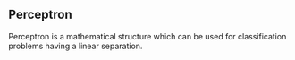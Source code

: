 ## Perceptron

Perceptron is a mathematical structure which can be used for classification problems having a linear separation. 